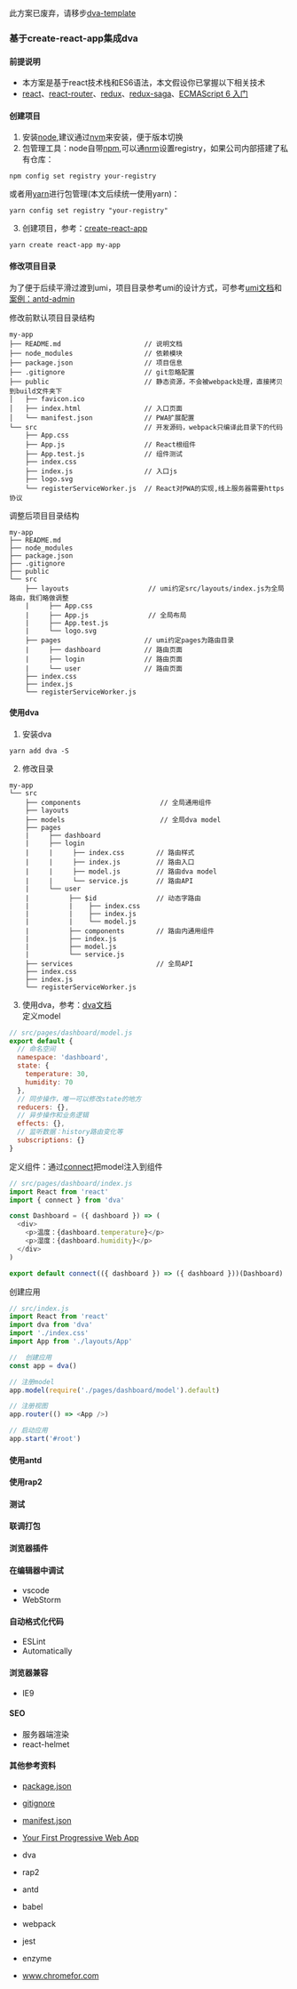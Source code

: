 此方案已废弃，请移步[dva-template](https://github.com/tonyfree/dva-template)

### 基于create-react-app集成dva

#### 前提说明
+ 本方案是基于react技术栈和ES6语法，本文假设你已掌握以下相关技术
+ [react](https://reactjs.org/)、[react-router](https://reacttraining.com/react-router/web/guides/philosophy)、[redux](https://redux.js.org)、[redux-saga](https://redux-saga.js.org/)、[ECMAScript 6 入门](http://es6.ruanyifeng.com/)


#### 创建项目
1. 安装[node](https://nodejs.org/en/),建议通过[nvm](https://github.com/creationix/nvm)来安装，便于版本切换
2. 包管理工具：node自带[npm](https://www.npmjs.com/),可以通[nrm](https://github.com/Pana/nrm)设置registry，如果公司内部搭建了私有仓库：
``` 
npm config set registry your-registry
```
或者用[yarn](https://yarnpkg.com/zh-Hans/)进行包管理(本文后续统一使用yarn)：
```
yarn config set registry "your-registry"
```
3. 创建项目，参考：[create-react-app](https://github.com/facebook/create-react-app)
``` 
yarn create react-app my-app 
```

#### 修改项目目录
为了便于后续平滑过渡到umi，项目目录参考umi的设计方式，可参考[umi文档](https://umijs.org/guide/app-structure.html#%E7%9B%AE%E5%BD%95%E5%8F%8A%E7%BA%A6%E5%AE%9A)和[案例：antd-admin](https://github.com/zuiidea/antd-admin)  

修改前默认项目目录结构
``` 
my-app
├── README.md                     // 说明文档
├── node_modules                  // 依赖模块
├── package.json                  // 项目信息
├── .gitignore                    // git忽略配置
├── public                        // 静态资源，不会被webpack处理，直接拷贝到build文件夹下
│   ├── favicon.ico
│   ├── index.html                // 入口页面
│   └── manifest.json             // PWA扩展配置
└── src                           // 开发源码，webpack只编译此目录下的代码
    ├── App.css            
    ├── App.js                    // React根组件
    ├── App.test.js               // 组件测试
    ├── index.css
    ├── index.js                  // 入口js
    ├── logo.svg
    └── registerServiceWorker.js  // React对PWA的实现,线上服务器需要https协议
```
调整后项目目录结构
```
my-app
├── README.md                     
├── node_modules                  
├── package.json                  
├── .gitignore                    
├── public                                 
└── src                          
    ├── layouts                    // umi约定src/layouts/index.js为全局路由，我们略做调整
    |     ├── App.css                    
    |     ├── App.js               // 全局布局
    |     ├── App.test.js  
    |     └── logo.svg  
    ├── pages                     // umi约定pages为路由目录
    |     ├── dashboard           // 路由页面    
    |     ├── login               // 路由页面
    |     └── user                // 路由页面
    ├── index.css
    ├── index.js                  
    └── registerServiceWorker.js 
```

#### 使用dva 
1. 安装dva
```
yarn add dva -S
```
2. 修改目录
```
my-app                                
└── src                    
    ├── components                    // 全局通用组件      
    ├── layouts
    ├── models                        // 全局dva model
    ├── pages                    
    |     ├── dashboard              
    |     ├── login  
    |     |     ├── index.css        // 路由样式            
    |     |     ├── index.js         // 路由入口     
    |     |     ├── model.js         // 路由dva model
    |     |     └── service.js       // 路由API
    |     └── user   
    |          ├── $id               // 动态字路由
    |          |    ├── index.css    
    |          |    ├── index.js     
    |          |    └── model.js     
    |          ├── components        // 路由内通用组件    
    |          ├── index.js               
    |          ├── model.js  
    |          └── service.js  
    ├── services                     // 全局API
    ├── index.css
    ├── index.js                  
    └── registerServiceWorker.js 
```
3. 使用dva，参考：[dva文档](https://dvajs.com)  
定义model
```javascript
// src/pages/dashboard/model.js
export default {
  // 命名空间
  namespace: 'dashboard',
  state: {
    temperature: 30,
    humidity: 70
  },
  // 同步操作，唯一可以修改state的地方
  reducers: {},
  // 异步操作和业务逻辑
  effects: {},
  // 监听数据：history路由变化等
  subscriptions: {}
}
```

定义组件：通过[connect](https://github.com/reduxjs/react-redux/blob/master/docs/api.md#connectmapstatetoprops-mapdispatchtoprops-mergeprops-options)把model注入到组件
```javascript
// src/pages/dashboard/index.js
import React from 'react'
import { connect } from 'dva'

const Dashboard = ({ dashboard }) => (
  <div>
    <p>温度：{dashboard.temperature}</p>
    <p>湿度：{dashboard.humidity}</p>
  </div>
)

export default connect(({ dashboard }) => ({ dashboard }))(Dashboard)
```
创建应用
``` javascript
// src/index.js
import React from 'react'
import dva from 'dva'
import './index.css'
import App from './layouts/App'

//  创建应用
const app = dva()

// 注册model
app.model(require('./pages/dashboard/model').default)

// 注册视图
app.router(() => <App />)

// 启动应用
app.start('#root')
```

#### 使用antd


#### 使用rap2

#### 测试

#### 联调打包

#### 浏览器插件

#### 在编辑器中调试
+ vscode
+ WebStorm

#### 自动格式化代码
+ ESLint
+ Automatically

#### 浏览器兼容
+ IE9

#### SEO
+ 服务器端渲染
+ react-helmet

#### 其他参考资料
+ [package.json](https://docs.npmjs.com/files/package.json)
+ [gitignore](https://git-scm.com/docs/gitignore)
+ [manifest.json](https://developer.mozilla.org/zh-CN/docs/Web/Manifest)
+ [Your First Progressive Web App](https://codelabs.developers.google.com/codelabs/your-first-pwapp/#0)

+ dva
+ rap2
+ antd
+ babel
+ webpack
+ jest
+ enzyme
+ www.chromefor.com
